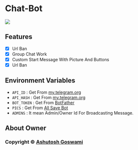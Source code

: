 # Chat-Bot
<img src="https://graph.org/file/764beb07352a5d805c4ba.jpg">

## Features
- [x] Url Ban
- [x] Group Chat Work
- [x] Custom Start Message With Picture And Buttons
- [x] Url Ban

## Environment Variables
- `API_ID` : Get From [my.telegram.org](https://my.telegram.org)
- `API_HASH` : Get From [my.telegram.org](https://my.telegram.org)
- `BOT_TOKEN` : Get From [BotFather](https://telegram.me/BotFather)
- `PICS` : Get From [All Save Bot](https://t.me/AllSaveBot_bot)
- `ADMINS` : It mean Admin/Owner Id For Broadcasting Message.

## About Owner

### Copyright ©️ [Ashutosh Goswami](https://github.com/AshutoshGoswami24)
